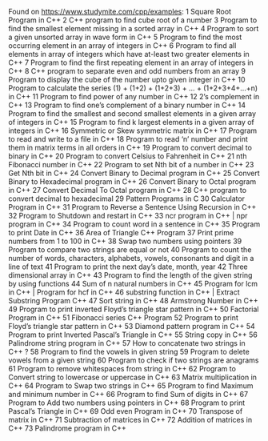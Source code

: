 Found on https://www.studymite.com/cpp/examples:
1    Square Root Program in C++
2    C++ program to find cube root of a number
3    Program to find the smallest element missing in a sorted array in C++
4    Program to sort a given unsorted array in wave form in C++
5    Program to find the most occurring element in an array of integers in C++
6    Program to find all elements in array of integers which have at-least two greater elements in C++
7    Program to find the first repeating element in an array of integers in C++
8    C++ program to separate even and odd numbers from an array
9    Program to display the cube of the number upto given integer in C++
10    Program to calculate the series (1) + (1+2) + (1+2+3) + … + (1+2+3+4+…+n) in C++
11    Program to find power of any number in C++
12    2’s complement in C++
13    Program to find one’s complement of a binary number in C++
14    Program to find the smallest and second smallest elements in a given array of integers in C++
15    Program to find k largest elements in a given array of integers in C++
16    Symmetric or Skew symmetric matrix in C++
17    Program to read and write to a file in C++
18    Program to read ‘n’ number and print them in matrix terms in all orders in C++
19    Program to convert decimal to binary in C++
20    Program to convert Celsius to Fahrenheit in C++
21    nth Fibonacci number in C++
22    Program to set Nth bit of a number in C++
23    Get Nth bit in C++
24    Convert Binary to Decimal program in C++
25    Convert Binary to Hexadecimal program in C++
26    Convert Binary to Octal program in C++
27    Convert Decimal To Octal program in C++
28    C++ program to convert decimal to hexadecimal
29    Pattern Programs in C
30    Calculator Program in C++
31    Program to Reverse a Sentence Using Recursion in C++
32    Program to Shutdown and restart in C++
33    ncr program in C++ | npr program in C++
34    Program to count word in a sentence in C++
35    Program to print Date in C++
36    Area of Triangle C++ Program
37    Print prime numbers from 1 to 100 in C++
38    Swap two numbers using pointers
39    Program to compare two strings are equal or not
40    Program to count the number of words, characters, alphabets, vowels, consonants and digit in a line of text
41    Program to print the next day’s date, month, year
42    Three dimensional array in C++
43    Program to find the length of the given string by using functions
44    Sum of n natural numbers in C++
45    Program for lcm in C++ | Program for hcf in C++
46    substring function in C++ | Extract Substring Program C++
47    Sort string in C++
48    Armstrong Number in C++
49    Program to print inverted Floyd’s triangle star pattern in C++
50    Factorial Program in C++
51    Fibonacci series C++ Program
52    Program to print Floyd’s triangle star pattern in C++
53    Diamond pattern program in C++
54    Program to print Inverted Pascal’s Triangle in C++
55    String copy in C++
56    Palindrome string program in C++
57    How to concatenate two strings in C++ ?
58    Program to find the vowels in given string
59    Program to delete vowels from a given string
60    Program to check if two strings are anagrams
61    Program to remove whitespaces from string in C++
62    Program to Convert string to lowercase or uppercase in C++
63    Matrix multiplication in C++
64    Program to Swap two strings in C++
65    Program to find Maximum and minimum number in C++
66    Program to find Sum of digits in C++
67    Program to Add two numbers using pointers in C++
68    Program to print Pascal’s Triangle in C++
69    Odd even Program in C++
70    Transpose of matrix in C++
71    Subtraction of matrices in C++
72    Addition of matrices in C++
73    Palindrome program in C++
  